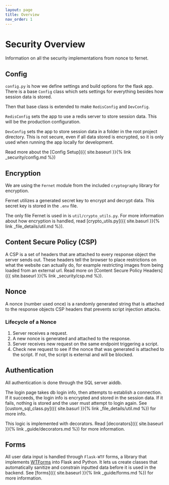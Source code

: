 ```yaml
---
layout: page
title: Overview
nav_order: 1
---
```


# Security Overview

Information on all the security implementations from nonce to fernet.

## Config

`config.py` is how we define settings and build options for the flask app. There is a base `Config` class which sets settings for everything besides how session data is stored.

Then that base class is extended to make `RedisConfig` and `DevConfig`.

`RedisConfig` sets the app to use a redis server to store session data. This will be the production configuration.

`DevConfig` sets the app to store session data in a folder in the root project directory. This is not secure, even if all data stored is encrypted, so it is only used when running the app locally for development.

Read more about the [Config Setup]({{ site.baseurl }}{% link _security/config.md %})

## Encryption

We are using the `Fernet` module from the included `cryptography` library for encryption.

Fernet utilizes a generated secret key to encrypt and decrypt data. This secret key is stored in the `.env` file.

The only file Fernet is used in is `util/crypto_utils.py`. For more information about how encryption is handled, read [crypto_utils.py]({{ site.basurl }}{% link _file_details/util.md %}).

## Content Secure Policy (CSP)

A CSP is a set of headers that are attached to every response object the server sends out. These headers tell the browser to place restrictions on what the website can actually do, for example restricting images from being loaded from an external url. Read more on [Content Secure Policy Headers]({{ site.baseurl }}{% link _security/csp.md %}).

## Nonce

A nonce (number used once) is a randomly generated string that is attached to the response objects CSP headers that prevents script injection attacks.

### Lifecycle of a Nonce

1. Server receives a request.
2. A new nonce is generated and attached to the response.
3. Server receives new request on the same endpoint triggering a script.
4. Check new request to see if the nonce that was generated is attached to the script. If not, the script is external and will be blocked.

## Authentication

All authentication is done through the SQL server aiddb. 

The login page takes db login info, then attempts to establish a connection. If it succeeds, the login info is encrypted and stored in the session data. If it fails, nothing is stored and the user must attempt to login again. See [custom_sql_class.py]({{ site.basurl }}{% link _file_details/util.md %}) for more info.

This logic is implemented with decorators. Read [decorators]({{ site.baseurl }}{% link _guide/decorators.md %}) for more information.

## Forms

All user data input is handled through `Flask-WTF` forms, a library that implements [WTForms](https://wtforms.readthedocs.io/en/3.2.x/) into Flask and Python. It lets us create classes that automatically sanitize and constrain inputted data before it is used in the backend. See [forms]({{ site.baseurl }}{% link _guide/forms.md %}) for more information.
